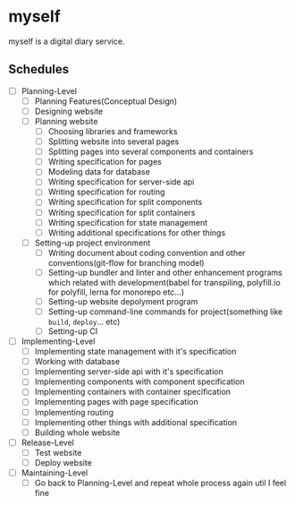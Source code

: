 # myself

myself is a digital diary service.

## Schedules

- [ ] Planning-Level
  - [ ] Planning Features(Conceptual Design)
  - [ ] Designing website
  - [ ] Planning website
    - [ ] Choosing libraries and frameworks
    - [ ] Splitting website into several pages
    - [ ] Splitting pages into several components and containers
    - [ ] Writing specification for pages
    - [ ] Modeling data for database
    - [ ] Writing specification for server-side api
    - [ ] Writing specification for routing
    - [ ] Writing specification for split components
    - [ ] Writing specification for split containers
    - [ ] Writing specification for state management
    - [ ] Writing additional specifications for other things
  - [ ] Setting-up project environment
    - [ ] Writing document about coding convention and other conventions(git-flow for branching model)
    - [ ] Setting-up bundler and linter and other enhancement programs which related with development(babel for transpiling, polyfill.io for polyfill, lerna for monorepo etc...)
    - [ ] Setting-up website depolyment program
    - [ ] Setting-up command-line commands for project(something like `build`, `deploy`... etc)
    - [ ] Setting-up CI
- [ ] Implementing-Level
  - [ ] Implementing state management with it's specification
  - [ ] Working with database
  - [ ] Implementing server-side api with it's specification
  - [ ] Implementing components with component specification
  - [ ] Implementing containers with container specification
  - [ ] Implementing pages with page specification
  - [ ] Implementing routing
  - [ ] Implementing other things with additional specification
  - [ ] Building whole website
- [ ] Release-Level
  - [ ] Test website
  - [ ] Deploy website
- [ ] Maintaining-Level
  - [ ] Go back to Planning-Level and repeat whole process again util I feel fine

